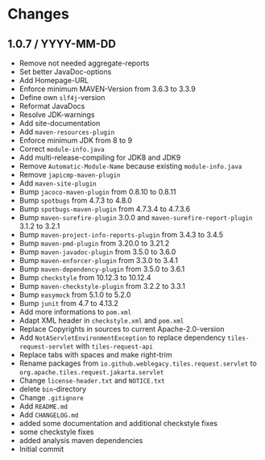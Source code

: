 # Changes

## 1.0.7 / YYYY-MM-DD

* Remove not needed aggregate-reports
* Set better JavaDoc-options
* Add Homepage-URL
* Enforce minimum MAVEN-Version from 3.6.3 to 3.3.9
* Define own `slf4j`-version
* Reformat JavaDocs
* Resolve JDK-warnings
* Add site-documentation
* Add `maven-resources-plugin`
* Enforce minimum JDK from 8 to 9
* Correct `module-info.java`
* Add multi-release-compiling for JDK8 and JDK9
* Remove `Automatic-Module-Name` because existing `module-info.java`
* Remove `japicmp-maven-plugin`
* Add `maven-site-plugin`
* Bump `jacoco-maven-plugin` from 0.8.10 to 0.8.11
* Bump `spotbugs` from 4.7.3 to 4.8.0
* Bump `spotbugs-maven-plugin` from 4.7.3.4 to 4.7.3.6
* Bump `maven-surefire-plugin` 3.0.0 and `maven-surefire-report-plugin` 3.1.2 to 3.2.1
* Bump `maven-project-info-reports-plugin` from 3.4.3 to 3.4.5
* Bump `maven-pmd-plugin` from 3.20.0 to 3.21.2
* Bump `maven-javadoc-plugin` from 3.5.0 to 3.6.0
* Bump `maven-enforcer-plugin` from 3.3.0 to 3.4.1
* Bump `maven-dependency-plugin` from 3.5.0 to 3.6.1
* Bump `checkstyle` from 10.12.3 to 10.12.4
* Bump `maven-checkstyle-plugin` from 3.2.2 to 3.3.1
* Bump `easymock` from 5.1.0 to 5.2.0
* Bump `junit` from 4.7 to 4.13.2
* Add more informations to `pom.xml`
* Adapt XML header in `checkstyle.xml` and `pom.xml`
* Replace Copyrights in sources to current Apache-2.0-version
* Add `NotAServletEnvironmentException` to replace dependency `tiles-request-servlet` with `tiles-request-api`
* Replace tabs with spaces and make right-trim
* Rename packages from `io.github.weblegacy.tiles.request.servlet` to `org.apache.tiles.request.jakarta.servlet`
* Change `license-header.txt` and `NOTICE.txt`
* delete `bin`-directory
* Change `.gitignore`
* Add `README.md`
* Add `CHANGELOG.md`
* added some documentation and additional checkstyle fixes
* some checkstyle fixes
* added analysis maven dependencies
* Initial commit